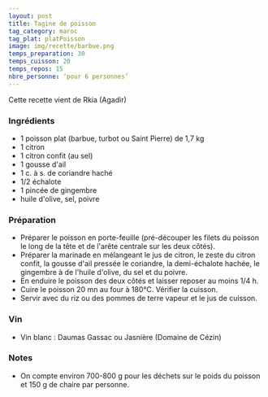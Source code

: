 ```yaml
---
layout: post
title: Tagine de poisson
tag_category: maroc
tag_plat: platPoisson
image: img/recette/barbue.png
temps_preparation: 30
temps_cuisson: 20
temps_repos: 15
nbre_personne: ‘pour 6 personnes’
---
```

Cette recette vient de Rkia (Agadir)

### Ingrédients
* 1 poisson plat (barbue, turbot ou Saint Pierre) de 1,7 kg
* 1 citron
* 1 citron confit (au sel)
* 1 gousse d'ail
* 1 c. à s. de coriandre haché
* 1/2 échalote
* 1 pincée de gingembre
* huile d'olive, sel, poivre

### Préparation
* Préparer le poisson en porte-feuille (pré-découper les filets du poisson le long de la tête et de l'arête centrale sur les deux côtés).
* Préparer la marinade en mélangeant le jus de citron, le zeste du citron confit, la gousse d'ail pressée le coriandre, la demi-échalote hachée, le gingembre à de l'huile d'olive, du sel et du poivre.
* En enduire le poisson des deux côtés et laisser reposer au moins 1/4 h.
* Cuire le poisson 20 mn au four à 180°C. Vérifier la cuisson.
* Servir avec du riz ou des pommes de terre vapeur et le jus de cuisson.

### Vin
* Vin blanc : Daumas Gassac ou Jasnière (Domaine de Cézin)

### Notes
* On compte environ 700-800 g pour les déchets sur le poids du poisson et 150 g de chaire par personne.
